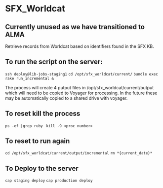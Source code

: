 # SFX_Worldcat

## Currently unused as we have transitioned to ALMA

Retrieve records from Worldcat based on identifiers found in the SFX KB.

## To run the script on the server:
`ssh deploy@lib-jobs-staging1`
`cd /opt/sfx_worldcat/current/`
`bundle exec rake run_incremental &`

The process will create 4 putput files in /opt/sfx_worldcat/current/output which will need to be copied to Voyager for processing.  In the future these may be automatically copied to a shared drive with voyager.

## To reset kill the process
`ps -ef |grep ruby `
`kill -9 <proc number>`

## To reset to run again
`cd /opt/sfx_worldcat/current/output/incremental`
`rm *{current_date}*`

## To Deploy to the server
`cap staging deploy`
`cap production deploy`
